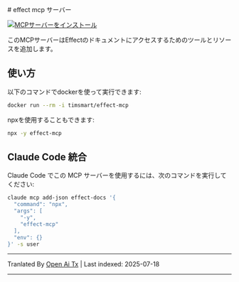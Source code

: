 <translate-content># effect mcp サーバー

[![MCPサーバーをインストール](https://cursor.com/deeplink/mcp-install-dark.svg)](https://cursor.com/install-mcp?name=effect%20docs&config=eyJjb21tYW5kIjoibnB4IC15IGVmZmVjdC1tY3AifQ%3D%3D)

このMCPサーバーはEffectのドキュメントにアクセスするためのツールとリソースを追加します。

## 使い方

以下のコマンドでdockerを使って実行できます:
</translate-content>
```bash
docker run --rm -i timsmart/effect-mcp
```
npxを使用することもできます:


```bash
npx -y effect-mcp
```
## Claude Code 統合

Claude Code でこの MCP サーバーを使用するには、次のコマンドを実行してください:


```bash
claude mcp add-json effect-docs '{
  "command": "npx",
  "args": [
    "-y",
    "effect-mcp"
  ],
  "env": {}
}' -s user
```


---

Tranlated By [Open Ai Tx](https://github.com/OpenAiTx/OpenAiTx) | Last indexed: 2025-07-18

---